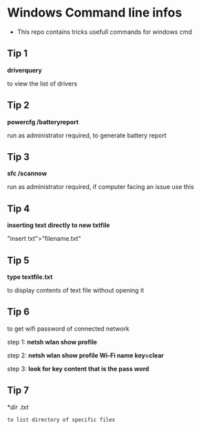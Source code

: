 # Windows Command line infos
* This repo contains tricks usefull commands for windows cmd
## Tip 1
   **driverquery**
   
   to view the list of drivers
## Tip 2
  **powercfg /batteryreport**
  
   run as administrator required,
   to generate battery report
## Tip 3
  **sfc /scannow**
  
  run as administrator required,
  if computer facing an issue use this
## Tip 4
  **inserting text directly to new txtfile**
  
  "insert txt">"filename.txt"
## Tip 5
   **type textfile.txt**
   
   to display contents of text file without opening it
## Tip 6
	
   to get wifi password of connected network

   step 1: **netsh wlan show profile**
   
   step 2: **netsh wlan show profile Wi-Fi name key=clear**

   step 3: **look for key content that is the pass word**

## Tip 7
   **dir *.txt**
   
    to list directory of specific files
	

